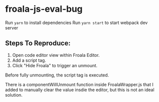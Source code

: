 # froala-js-eval-bug
Run `yarn` to install dependencies
Run `yarn start` to start webpack dev server

## Steps To Reproduce:
1. Open code editor view within Froala Editor.  
2. Add a script tag.  
3. Click "Hide Froala" to trigger an unmount.  

Before fully unmounting, the script tag is executed.

There is a componentWillUnmount function inside FroalaWrapper.js that I added to manually clear the value insdie the editor, but this is not an ideal solution.
